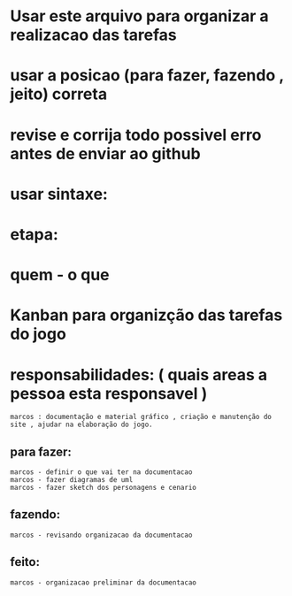 # Usar este arquivo para organizar a realizacao das tarefas
# usar a posicao (para fazer, fazendo , jeito) correta 
# revise e corrija todo possivel erro antes de enviar ao github


# usar sintaxe:
# etapa:
#	quem - o que

# Kanban para organizção das tarefas do jogo

# responsabilidades: ( quais areas a pessoa esta responsavel )
	marcos : documentação e material gráfico , criação e manutenção do site , ajudar na elaboração do jogo.

## para fazer:
	marcos - definir o que vai ter na documentacao
	marcos - fazer diagramas de uml
	marcos - fazer sketch dos personagens e cenario

## fazendo:
	marcos - revisando organizacao da documentacao

## feito:
	marcos - organizacao preliminar da documentacao 
